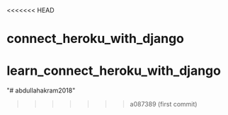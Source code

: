 <<<<<<< HEAD
# connect_heroku_with_django
learn_connect_heroku_with_django
=======
"# abdullahakram2018" 
>>>>>>> a087389 (first commit)
